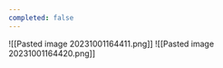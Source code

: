 ```yaml
---
completed: false
---
```




![[Pasted image 20231001164411.png]]
![[Pasted image 20231001164420.png]]

